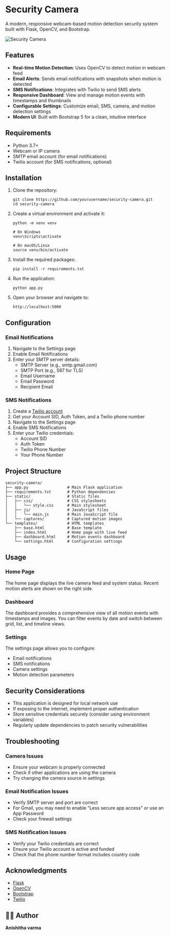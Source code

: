 # Security Camera

A modern, responsive webcam-based motion detection security system built with Flask, OpenCV, and Bootstrap.

![Security Camera](https://via.placeholder.com/1200x600/0d6efd/ffffff?text=Security+Camera)

## Features

- **Real-time Motion Detection**: Uses OpenCV to detect motion in webcam feed
- **Email Alerts**: Sends email notifications with snapshots when motion is detected
- **SMS Notifications**: Integrates with Twilio to send SMS alerts
- **Responsive Dashboard**: View and manage motion events with timestamps and thumbnails
- **Configurable Settings**: Customize email, SMS, camera, and motion detection settings
- **Modern UI**: Built with Bootstrap 5 for a clean, intuitive interface

## Requirements

- Python 3.7+
- Webcam or IP camera
- SMTP email account (for email notifications)
- Twilio account (for SMS notifications, optional)

## Installation

1. Clone the repository:
   ```
   git clone https://github.com/yourusername/security-camera.git
   cd security-camera
   ```

2. Create a virtual environment and activate it:
   ```
   python -m venv venv
   
   # On Windows
   venv\Scripts\activate
   
   # On macOS/Linux
   source venv/bin/activate
   ```

3. Install the required packages:
   ```
   pip install -r requirements.txt
   ```

4. Run the application:
   ```
   python app.py
   ```

5. Open your browser and navigate to:
   ```
   http://localhost:5000
   ```

## Configuration

### Email Notifications

1. Navigate to the Settings page
2. Enable Email Notifications
3. Enter your SMTP server details:
   - SMTP Server (e.g., smtp.gmail.com)
   - SMTP Port (e.g., 587 for TLS)
   - Email Username
   - Email Password
   - Recipient Email

### SMS Notifications

1. Create a [Twilio account](https://www.twilio.com/)
2. Get your Account SID, Auth Token, and a Twilio phone number
3. Navigate to the Settings page
4. Enable SMS Notifications
5. Enter your Twilio credentials:
   - Account SID
   - Auth Token
   - Twilio Phone Number
   - Your Phone Number

## Project Structure

```
security-camera/
├── app.py                 # Main Flask application
├── requirements.txt       # Python dependencies
├── static/                # Static files
│   ├── css/               # CSS stylesheets
│   │   └── style.css      # Main stylesheet
│   ├── js/                # JavaScript files
│   │   └── main.js        # Main JavaScript file
│   └── captures/          # Captured motion images
└── templates/             # HTML templates
    ├── base.html          # Base template
    ├── index.html         # Home page with live feed
    ├── dashboard.html     # Motion events dashboard
    └── settings.html      # Configuration settings
```

## Usage

### Home Page

The home page displays the live camera feed and system status. Recent motion alerts are shown on the right side.

### Dashboard

The dashboard provides a comprehensive view of all motion events with timestamps and images. You can filter events by date and switch between grid, list, and timeline views.

### Settings

The settings page allows you to configure:

- Email notifications
- SMS notifications
- Camera settings
- Motion detection parameters

## Security Considerations

- This application is designed for local network use
- If exposing to the internet, implement proper authentication
- Store sensitive credentials securely (consider using environment variables)
- Regularly update dependencies to patch security vulnerabilities

## Troubleshooting

### Camera Issues

- Ensure your webcam is properly connected
- Check if other applications are using the camera
- Try changing the camera source in settings

### Email Notification Issues

- Verify SMTP server and port are correct
- For Gmail, you may need to enable "Less secure app access" or use an App Password
- Check your firewall settings

### SMS Notification Issues

- Verify your Twilio credentials are correct
- Ensure your Twilio account is active and funded
- Check that the phone number format includes country code



## Acknowledgments

- [Flask](https://flask.palletsprojects.com/)
- [OpenCV](https://opencv.org/)
- [Bootstrap](https://getbootstrap.com/)
- [Twilio](https://www.twilio.com/)

## 👨‍💻 Author
**Anishitha varma** 
  
